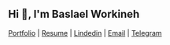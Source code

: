 <h2>Hi 👋, I'm Baslael Workineh</h2>

[Portfolio](https://mrbasketo.vercel.app/)  | [Resume](https://drive.google.com/file/d/1PPsUcmo57hOG10m6qIHebpHEL4EAUhKa/view?usp=sharing) | [Lindedin](https://www.linkedin.com/in/baslael-workineh-ayele-131b11248/) | [Email](mailto:baslaworku@gmail.com) |  [Telegram](https://t.me/MrBasketo)
